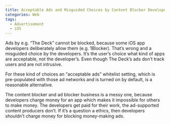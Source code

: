 ```yaml
---
title: Acceptable Ads and Misguided Choices by Content Blocker Developers
categories: Web
tags:
  - Advertisement
  - iOS
---
```

Ads by e.g. “The Deck” cannot be blocked, because some iOS app developers deliberately allow them (e.g. 1Blocker). That’s wrong and a misguided choice by the developers. It’s the user’s choice what kind of apps are acceptable, not the developer’s. Even though The Deck’s ads don’t track users and are not intrusive.

For these kind of choices an “acceptable ads” whitelist setting, which is pre-populated with those ad networks and is turned on by default, is a reasonable alternative.

The content blocker and ad blocker business is a messy one, because developers charge money for an app which makes it impossible for others to make money. The developers get paid for their work, the ad-supported content producers don’t. If it’s a question a ethics, then developers shouldn’t charge money for blocking money-making ads.